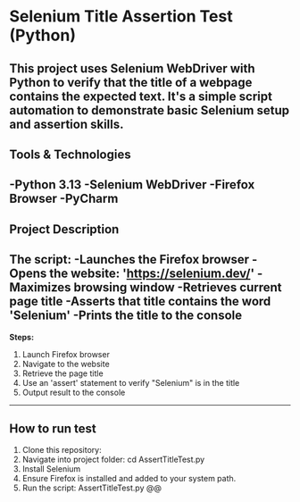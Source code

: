 # Selenium Title Assertion Test (Python)

This project uses Selenium WebDriver with Python to verify that the title 
of a webpage contains the expected text. It's a simple script automation 
to demonstrate basic Selenium setup and assertion skills.
---

## Tools & Technologies
-Python 3.13
-Selenium WebDriver
-Firefox Browser
-PyCharm
---

## Project Description ##
The script:
-Launches the Firefox browser
-Opens the website: 'https://selenium.dev/'
-Maximizes browsing window
-Retrieves current page title
-Asserts that title contains the word 'Selenium'
-Prints the title to the console
---

**Steps:**
1. Launch Firefox browser
2. Navigate to the website
3. Retrieve the page title
4. Use an 'assert' statement to verify "Selenium" is in the title
5. Output result to the console
---

## How to run test
1. Clone this repository:
2. Navigate into project folder: cd AssertTitleTest.py
3. Install Selenium
4. Ensure Firefox is installed and added to your system path.
5. Run the script: AssertTitleTest.py
@@
